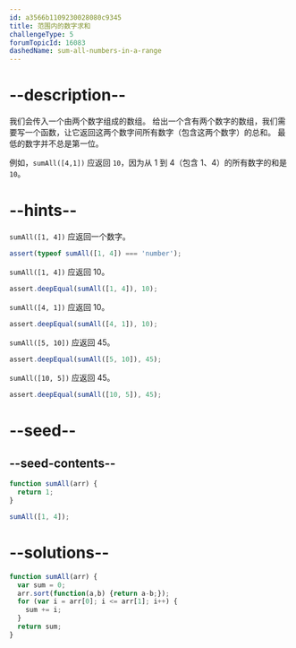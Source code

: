 ```yaml
---
id: a3566b1109230028080c9345
title: 范围内的数字求和
challengeType: 5
forumTopicId: 16083
dashedName: sum-all-numbers-in-a-range
---
```


# --description--

我们会传入一个由两个数字组成的数组。 给出一个含有两个数字的数组，我们需要写一个函数，让它返回这两个数字间所有数字（包含这两个数字）的总和。 最低的数字并不总是第一位。

例如，`sumAll([4,1])` 应返回 `10`，因为从 1 到 4（包含 1、4）的所有数字的和是 `10`。

# --hints--

`sumAll([1, 4])` 应返回一个数字。

```js
assert(typeof sumAll([1, 4]) === 'number');
```

`sumAll([1, 4])` 应返回 10。

```js
assert.deepEqual(sumAll([1, 4]), 10);
```

`sumAll([4, 1])` 应返回 10。

```js
assert.deepEqual(sumAll([4, 1]), 10);
```

`sumAll([5, 10])` 应返回 45。

```js
assert.deepEqual(sumAll([5, 10]), 45);
```

`sumAll([10, 5])` 应返回 45。

```js
assert.deepEqual(sumAll([10, 5]), 45);
```

# --seed--

## --seed-contents--

```js
function sumAll(arr) {
  return 1;
}

sumAll([1, 4]);
```

# --solutions--

```js
function sumAll(arr) {
  var sum = 0;
  arr.sort(function(a,b) {return a-b;});
  for (var i = arr[0]; i <= arr[1]; i++) {
    sum += i;
  }
  return sum;
}
```
